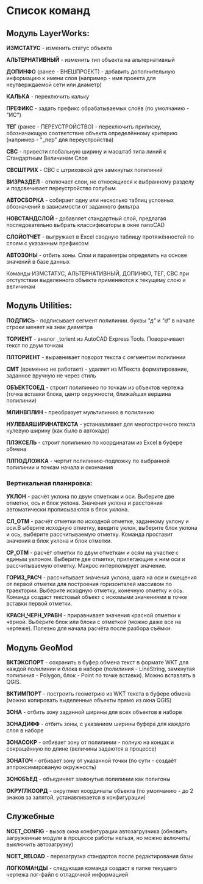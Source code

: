 # Список команд

## Модуль LayerWorks:

**ИЗМСТАТУС** - изменить статус объекта

**АЛЬТЕРНАТИВНЫЙ** - изменить тип объекта на альтернативный

**ДОПИНФО** (ранее - ВНЕШПРОЕКТ) - добавить дополнительную информацию к имени слоя (например - имя проекта для неутверждаемой сети или диаметр)

**КАЛЬКА** - переключить кальку 

**ПРЕФИКС** - задать префикс обрабатываемых слоёв (по умолчанию - "ИС") 

**ТЕГ** (ранее - ПЕРЕУСТРОЙСТВО) - переключить приписку, обозначающую соответствие объекта определённому критерию (например - "_пер" для переустройства)

**СВС** - привести глобальную ширину и масштаб типа линий к Стандартным Величинам Слоя

**СВСШТРИХ** - СВС с штриховкой для замкнутых полилиний

**ВИЗРАЗДЕЛ** - отключает слои, не относящиеся к выбранному разделу и подсвечивает переустройство голубым

**АВТОСБОРКА** - собирает одну или несколько таблиц условных обозначений в зависимости от заданного фильтра

**НОВСТАНДСЛОЙ** - добавляет стандартный слой, предлагая последовательно выбрать классификаторы в окне nanoCAD

**СЛОЙОТЧЕТ** - выгружает в Excel сводную таблицу протяжённостей по слоям с указанным префиксом

**АВТОЗОНЫ** - отбить зоны. Слои и параметры определить на основе значений в базе данных

Команды ИЗМСТАТУС, АЛЬТЕРНАТИВНЫЙ, ДОПИНФО, ТЕГ, СВС при отстутствии выделенного объекта применяются к текущему слою и величинам

## Модуль Utilities:
	
**ПОДПИСЬ** - подписывает сегмент полилинии. буквы *"д"* и *"d"* в начале строки меняет на знак диаметра

**ТОРИЕНТ** - аналог _torient из AutoCAD Express Tools. Поворачивает текст по двум точкам

**ПЛТОРИЕНТ** - выравнивает поворот текста с сегментом полилинии

**СМТ** (временно не работает) - удаляет из МТекста форматирование, заданное вручную не через стиль

**ОБЪЕКТСОЕД** - строит полилинию по точкам из объектов чертежа (точка вставки блока, центр окружности, ближайшая вершина полилинии)

**МЛИНВПЛИН** - преобразует мультилинию в полилинию

**НУЛЕВАЯШИРИНАТЕКСТА** - устанавливает для многострочного текста нулевую ширину (как было в автокаде)

**ПЛЭКСЕЛЬ** - строит полилинию по координатам из Excel в буфере обмена

**ПЛПОДЛОЖКА** - чертит полилинию-подложку по выбранной полилинии и точкам начала и окончания

### Вертикальная планировка:

**УКЛОН** - расчёт уклона по двум отметкам и оси. Выберите две отметки, ось и блок уклона. Значения уклона и расстояния автоматически прописываются в блок уклона.

**СЛ_ОТМ** - расчёт отметки по исходной отметке, заданному уклону и оси.В ыберите исходную отметку, введите уклон, выберите блок уклона и ось, выберите рассчитываемую отметку. Команда проставит значения в блок уклона и блок отметки.

**СР_ОТМ** - расчёт отметки по двум отметкам и осям на участке с единым уклоном.  Выберите две отметки, прилегающие к ним оси и рассчитываемую отметку. Макрос интерполирует значение.

**ГОРИЗ_РАСЧ** - рассчитывает значения уклона, шага на оси и смещения от первой отметки для построения горизонталей массивом по траектории. Выберите исходную отметку, конечную отметку и ось. Команда создаст текстовый объект с искомыми значениями в точке вставки первой отметки.

**КРАСН_ЧЕРН_УРАВН** - приравнивает значения красной отметки к чёрной. Выберите блок или блоки с отметкой (можно даже все на чертеже). Полезно для начала расчёта после разбора съёмки.

## Модуль GeoMod
	
**ВКТЭКСПОРТ** - сохранить в буфер обмена текст в формате WKT для каждой полилинии и блока в наборе (полилиния - LineString, замкнутая полилиния - Polygon, блок - Point по точке вставки). Можно вставлять в QGIS.

**ВКТИМПОРТ** - построить геометрию из WKT текста в буфере обмена (можно копировать выделенные объекты прямо из окна QGIS)

**ЗОНА** - отбить зону заданной ширины для всех объектов в наборе

**ЗОНАДИФФ** - отбить зоны, с указанием ширины буфера для каждого слоя в наборе

**ЗОНАСОКР** - отбивает зону от полилинии - полную на концах и сокращённую по длине (величины задаются в процессе)

**ЗОНАТОЧ** - отбивает зону от указанной точки (по сути - создаёт аппроксимированую окружность)

**ЗОНОБЪЕД** - объединяет замкнутые полилинии как полигоны

**ОКРУГЛКООРД** - округляет координаты объекта (по умолчанию - до 2 знаков за запятой, устанавливается в конфигурации)

## Служебные

**NCET_CONFIG** - вызов окна конфигурации автозагрузчика (обновить загруженные модули в процессе работы нельзя, но можно включить/выключить автозагрузку)

**NCET_RELOAD** - перезагрузка стандартов после редактирования базы

**ЛОГКОМАНДЫ** - следующая команда создаст в папке текущего чертежа лог-файл с отладочной информацией